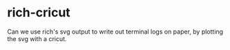 # rich-cricut
Can we use rich's svg output to write out terminal logs on paper, by plotting the svg with a cricut.
